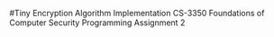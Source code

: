 #Tiny Encryption Algorithm Implementation
CS-3350 Foundations of Computer Security
Programming Assignment 2
